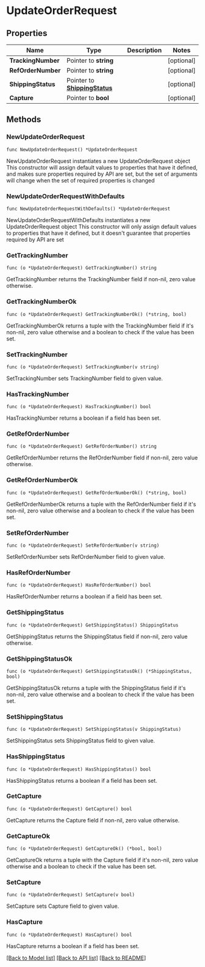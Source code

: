 # UpdateOrderRequest

## Properties

Name | Type | Description | Notes
------------ | ------------- | ------------- | -------------
**TrackingNumber** | Pointer to **string** |  | [optional] 
**RefOrderNumber** | Pointer to **string** |  | [optional] 
**ShippingStatus** | Pointer to [**ShippingStatus**](ShippingStatus.md) |  | [optional] 
**Capture** | Pointer to **bool** |  | [optional] 

## Methods

### NewUpdateOrderRequest

`func NewUpdateOrderRequest() *UpdateOrderRequest`

NewUpdateOrderRequest instantiates a new UpdateOrderRequest object
This constructor will assign default values to properties that have it defined,
and makes sure properties required by API are set, but the set of arguments
will change when the set of required properties is changed

### NewUpdateOrderRequestWithDefaults

`func NewUpdateOrderRequestWithDefaults() *UpdateOrderRequest`

NewUpdateOrderRequestWithDefaults instantiates a new UpdateOrderRequest object
This constructor will only assign default values to properties that have it defined,
but it doesn't guarantee that properties required by API are set

### GetTrackingNumber

`func (o *UpdateOrderRequest) GetTrackingNumber() string`

GetTrackingNumber returns the TrackingNumber field if non-nil, zero value otherwise.

### GetTrackingNumberOk

`func (o *UpdateOrderRequest) GetTrackingNumberOk() (*string, bool)`

GetTrackingNumberOk returns a tuple with the TrackingNumber field if it's non-nil, zero value otherwise
and a boolean to check if the value has been set.

### SetTrackingNumber

`func (o *UpdateOrderRequest) SetTrackingNumber(v string)`

SetTrackingNumber sets TrackingNumber field to given value.

### HasTrackingNumber

`func (o *UpdateOrderRequest) HasTrackingNumber() bool`

HasTrackingNumber returns a boolean if a field has been set.

### GetRefOrderNumber

`func (o *UpdateOrderRequest) GetRefOrderNumber() string`

GetRefOrderNumber returns the RefOrderNumber field if non-nil, zero value otherwise.

### GetRefOrderNumberOk

`func (o *UpdateOrderRequest) GetRefOrderNumberOk() (*string, bool)`

GetRefOrderNumberOk returns a tuple with the RefOrderNumber field if it's non-nil, zero value otherwise
and a boolean to check if the value has been set.

### SetRefOrderNumber

`func (o *UpdateOrderRequest) SetRefOrderNumber(v string)`

SetRefOrderNumber sets RefOrderNumber field to given value.

### HasRefOrderNumber

`func (o *UpdateOrderRequest) HasRefOrderNumber() bool`

HasRefOrderNumber returns a boolean if a field has been set.

### GetShippingStatus

`func (o *UpdateOrderRequest) GetShippingStatus() ShippingStatus`

GetShippingStatus returns the ShippingStatus field if non-nil, zero value otherwise.

### GetShippingStatusOk

`func (o *UpdateOrderRequest) GetShippingStatusOk() (*ShippingStatus, bool)`

GetShippingStatusOk returns a tuple with the ShippingStatus field if it's non-nil, zero value otherwise
and a boolean to check if the value has been set.

### SetShippingStatus

`func (o *UpdateOrderRequest) SetShippingStatus(v ShippingStatus)`

SetShippingStatus sets ShippingStatus field to given value.

### HasShippingStatus

`func (o *UpdateOrderRequest) HasShippingStatus() bool`

HasShippingStatus returns a boolean if a field has been set.

### GetCapture

`func (o *UpdateOrderRequest) GetCapture() bool`

GetCapture returns the Capture field if non-nil, zero value otherwise.

### GetCaptureOk

`func (o *UpdateOrderRequest) GetCaptureOk() (*bool, bool)`

GetCaptureOk returns a tuple with the Capture field if it's non-nil, zero value otherwise
and a boolean to check if the value has been set.

### SetCapture

`func (o *UpdateOrderRequest) SetCapture(v bool)`

SetCapture sets Capture field to given value.

### HasCapture

`func (o *UpdateOrderRequest) HasCapture() bool`

HasCapture returns a boolean if a field has been set.


[[Back to Model list]](../README.md#documentation-for-models) [[Back to API list]](../README.md#documentation-for-api-endpoints) [[Back to README]](../README.md)



